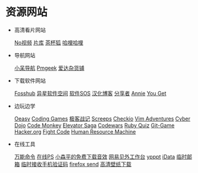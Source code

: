 # 资源网站

- 高清看片网站

  [No视频](https://www.novipnoad.com/) [片库](https://www.pianku.tv/) [茶杯狐](https://www.cupfox.com/) [哈哩哈哩](http://halihali.li/) 

- 导航网站

  [小呆导航](http://webjike.com/) [Pmgeek](https://pmgeek.net) [爱达杂货铺](https://adzhp.cn/) 
  
- 下载软件网站

  [Fosshub](https://www.fosshub.com/) [异星软件空间](http://www.yxssp.com/) [软件SOS](https://www.rjsos.com/) [汉化博客](http://www.th-sjy.com/) [分享者](http://www.sharerw.com/) [Annie](https://github.com/iawia002/annie) [You Get](https://github.com/soimort/you-get) 

- 边玩边学

  [Oeasy](http://oeasy.org/) [Coding Games](www.codingame.com) [极客战记](codecombat.163.com) [Screeps](screeps.com) [Checkio](checkio.org) [Vim Adventures](vim-adventures.com) [Cyber Dojo](www.cyber-dojo.org/) [Code Monkey](www.playcodemonkey.com) [Elevator Saga](play.elevatorsaga.com/) [Codewars](www.codewars.com) [Ruby Quiz](rubyquiz.com/) [Git-Game](www.git-game.com) [Hacker.org](https://www.hacker.org/) [Fight Code](http://fightcode.io) [Human Resource Machine](tomorrowcorporation.com) 
  
- 在线工具

  [万能命令](https://wanneng.run/cn/) [在线PS](https://www.photopea.com/) [小森平的免费下载音效](https://taira-komori.jpn.org/freesoundcn.html) [网易见外工作台](https://jianwai.youdao.com/) [ypppt](http://www.ypppt.com/) [iData](https://www.cn-ki.net/) [临时邮箱](24mail.chacuo.net) [临时接收手机验证码](https://www.materialtools.com/) [firefox send](https://send.firefox.com/) [高清壁纸下载](https://wallhaven.cc/) 
